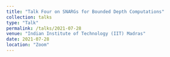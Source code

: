 ```yaml
---
title: "Talk Four on SNARGs for Bounded Depth Computations"
collection: talks
type: "Talk"
permalink: /talks/2021-07-28
venue: "Indian Institute of Technology (IIT) Madras"
date: 2021-07-28
location: "Zoom"
---
```


<!-- This is a description of your talk, which is a markdown files that can be all markdown-ified like any other post. Yay markdown! -->
